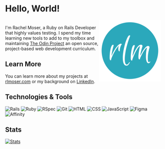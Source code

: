 # Hello, World!
<img src="img/rlm-logo-github.png" alt="rlm logo" align="right" width=auto height="200px"/><br>
I'm Rachel Moser, a Ruby on Rails Developer that highly values testing. I spend my time learning new tools to add to my toolbox and maintaining [The Odin Project](https://www.theodinproject.com) an open source, project-based web development curriculum.

## Learn More
You can learn more about my projects at [rlmoser.com](https://rlmoser.com/) or my background on [LinkedIn](https://www.linkedin.com/in/rlmoser99/).

## Technologies & Tools
![Rails](https://img.shields.io/badge/-Ruby_on_Rails-000?style=flat&logo=ruby-on-rails&logoColor=white&color=2ba8bb)
![Ruby](https://img.shields.io/badge/-Ruby-000?style=flat&logo=ruby&logoColor=white&color=2ba8bb)
![RSpec](https://img.shields.io/badge/-RSpec-000?style=flat&logoColor=white&color=2ba8bb)
![Git](https://img.shields.io/badge/-Git-000?style=flat&logo=git&logoColor=white&color=2ba8bb)
![HTML](https://img.shields.io/badge/-HTML-000?style=flat&logo=html5&logoColor=white&color=2ba8bb)
![CSS](https://img.shields.io/badge/-CSS-000?style=flat&logo=css3&logoColor=white&color=2ba8bb)
![JavaScript](https://img.shields.io/badge/-JavaScript-000?style=flat&logoColor=white&logo=javascript&color=2ba8bb)
![Figma](https://img.shields.io/badge/-Figma-000?style=flat&logo=figma&logoColor=white&color=2ba8bb)
![Affinity](https://img.shields.io/badge/-Affinity_Designer-000?style=flat&logo=affinity-designer&logoColor=white&color=2ba8bb)

## Stats
[![Stats](https://github-readme-stats.vercel.app/api?username=rlmoser99&show_icons=true&title_color=ffffff&text_color=ffffff&icon_color=6b6b6b&bg_color=30,2ba8bb,6ecfde&hide_border=true)](https://github.com/anuraghazra/github-readme-stats)
